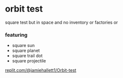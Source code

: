 # orbit test

square test but in space and no inventory or factories or 

### featuring
- square sun
- square planet
- square trail dot
- square projectile

[replit.com/@jamiehallett1/Orbit-test](replit.com/@jamiehallett1/Orbit-test)
